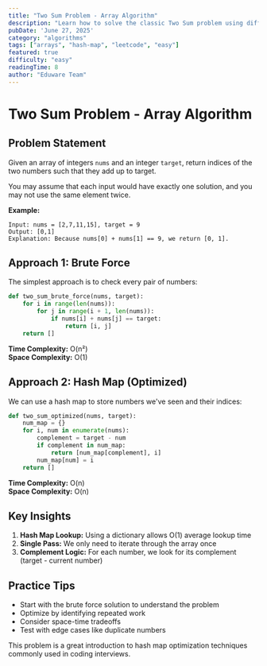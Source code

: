 ```yaml
---
title: "Two Sum Problem - Array Algorithm"
description: "Learn how to solve the classic Two Sum problem using different approaches including brute force and hash map optimization."
pubDate: 'June 27, 2025'
category: "algorithms"
tags: ["arrays", "hash-map", "leetcode", "easy"]
featured: true
difficulty: "easy"
readingTime: 8
author: "Eduware Team"
---
```


# Two Sum Problem - Array Algorithm

## Problem Statement

Given an array of integers `nums` and an integer `target`, return indices of the two numbers such that they add up to target.

You may assume that each input would have exactly one solution, and you may not use the same element twice.

**Example:**
```
Input: nums = [2,7,11,15], target = 9
Output: [0,1]
Explanation: Because nums[0] + nums[1] == 9, we return [0, 1].
```

## Approach 1: Brute Force

The simplest approach is to check every pair of numbers:

```python
def two_sum_brute_force(nums, target):
    for i in range(len(nums)):
        for j in range(i + 1, len(nums)):
            if nums[i] + nums[j] == target:
                return [i, j]
    return []
```

**Time Complexity:** O(n²)  
**Space Complexity:** O(1)

## Approach 2: Hash Map (Optimized)

We can use a hash map to store numbers we've seen and their indices:

```python
def two_sum_optimized(nums, target):
    num_map = {}
    for i, num in enumerate(nums):
        complement = target - num
        if complement in num_map:
            return [num_map[complement], i]
        num_map[num] = i
    return []
```

**Time Complexity:** O(n)  
**Space Complexity:** O(n)

## Key Insights

1. **Hash Map Lookup:** Using a dictionary allows O(1) average lookup time
2. **Single Pass:** We only need to iterate through the array once
3. **Complement Logic:** For each number, we look for its complement (target - current number)

## Practice Tips

- Start with the brute force solution to understand the problem
- Optimize by identifying repeated work
- Consider space-time tradeoffs
- Test with edge cases like duplicate numbers

This problem is a great introduction to hash map optimization techniques commonly used in coding interviews.
